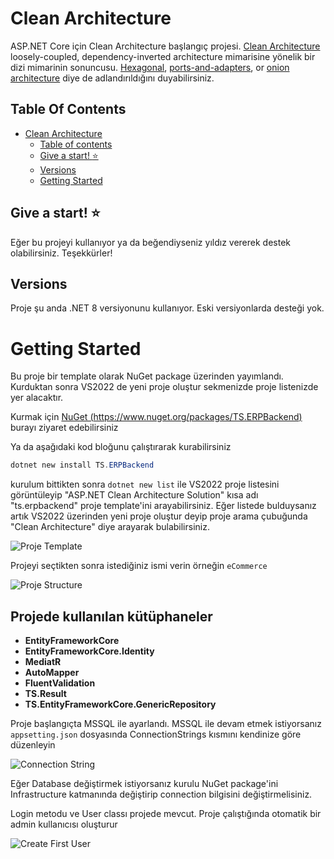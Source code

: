 # Clean Architecture

ASP.NET Core için Clean Architecture başlangıç projesi. [Clean Architecture](https://8thlight.com/blog/uncle-bob/2012/08/13/the-clean-architecture.html) loosely-coupled, dependency-inverted architecture mimarisine yönelik bir dizi mimarinin sonuncusu. [Hexagonal](http://alistair.cockburn.us/Hexagonal+architecture), [ports-and-adapters](http://www.dossier-andreas.net/software_architecture/ports_and_adapters.html), or [onion architecture](http://jeffreypalermo.com/blog/the-onion-architecture-part-1/) diye de adlandırıldığını duyabilirsiniz.

## Table Of Contents

- [Clean Architecture](#clean-architecture)  
  - [Table of contents](#table-of-contents)
  - [Give a start! :star:](#give-a-star-star)
  - [Versions](#versions)
  - [Getting Started](#getting-started)

## Give a start! :star:
Eğer bu projeyi kullanıyor ya da beğendiyseniz yıldız vererek destek olabilirsiniz. Teşekkürler!

## Versions

Proje şu anda .NET 8 versiyonunu kullanıyor. Eski versiyonlarda desteği yok.

# Getting Started

Bu proje bir template olarak NuGet package üzerinden yayımlandı. Kurduktan sonra VS2022 de yeni proje oluştur sekmenizde proje listenizde yer alacaktır.

Kurmak için [NuGet (https://www.nuget.org/packages/TS.ERPBackend)](https://www.nuget.org/packages/TS.ERPBackend/) burayı ziyaret edebilirsiniz

Ya da aşağıdaki kod bloğunu çalıştırarak kurabilirsiniz

```powershell
dotnet new install TS.ERPBackend
```

kurulum bittikten sonra `dotnet new list` ile VS2022 proje listesini görüntüleyip "ASP.NET Clean Architecture Solution" kısa adı "ts.erpbackend" proje template'ini arayabilirsiniz. Eğer listede bulduysanız artık VS2022 üzerinden yeni proje oluştur deyip proje arama çubuğunda "Clean Architecture" diye arayarak bulabilirsiniz.

![Proje Template](https://github.com/TanerSaydam/ERPBackend.Template/blob/main/images/projeyibulma.png)

Projeyi seçtikten sonra istediğiniz ismi verin örneğin `eCommerce`

![Proje Structure](https://github.com/TanerSaydam/ERPBackend.Template/blob/main/images/projestructure.png)

## Projede kullanılan kütüphaneler
- **EntityFrameworkCore**
- **EntityFrameworkCore.Identity**
- **MediatR**
- **AutoMapper**
- **FluentValidation**
- **TS.Result**
- **TS.EntityFrameworkCore.GenericRepository**

Proje başlangıçta MSSQL ile ayarlandı. MSSQL ile devam etmek istiyorsanız `appsetting.json` dosyasında ConnectionStrings kısmını kendinize göre düzenleyin

![Connection String](https://github.com/TanerSaydam/ERPBackend.Template/blob/main/images/connectionstring.png)

Eğer Database değiştirmek istiyorsanız kurulu NuGet package'ini Infrastructure katmanında değiştirip connection bilgisini değiştirmelisiniz.

Login metodu ve User classı projede mevcut.
Proje çalıştığında otomatik bir admin kullanıcısı oluşturur

![Create First User](https://github.com/TanerSaydam/ERPBackend.Template/blob/main/images/createfirstuser.png)



